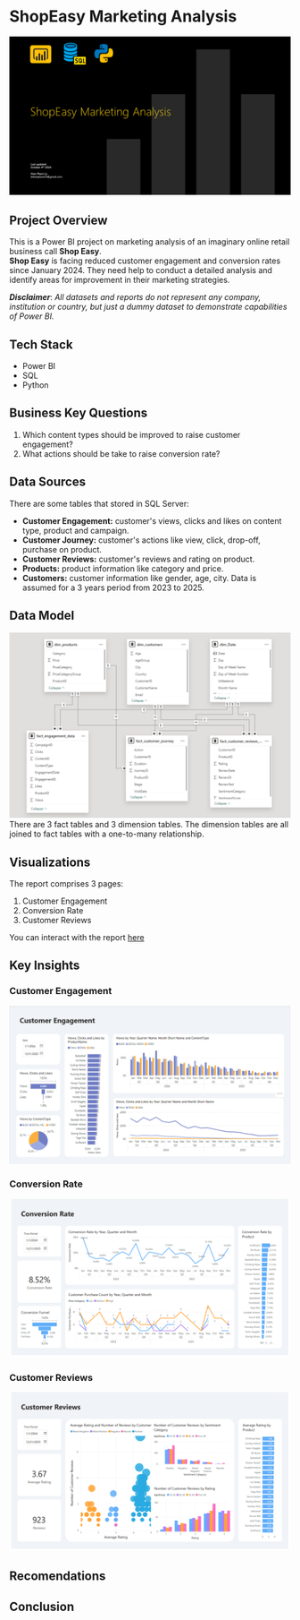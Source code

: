 # ShopEasy Marketing Analysis

![](images/intro_image.png)

## Project Overview
This is a Power BI project on marketing analysis of an imaginary online retail business call **Shop Easy**.  
**Shop Easy** is facing reduced customer engagement and conversion rates since January 2024. They need help to conduct a detailed analysis and identify areas for improvement in their marketing strategies.

**_Disclaimer_**: _All datasets and reports do not represent any company, institution or country, but just a dummy dataset to demonstrate capabilities of Power BI._

## Tech Stack
- Power BI
- SQL
- Python

## Business Key Questions
1. Which content types should be improved to raise customer engagement?
2. What actions should be take to raise conversion rate?

## Data Sources
There are some tables that stored in SQL Server:
- **Customer Engagement:** customer's views, clicks and likes on content type, product and campaign.
- **Customer Journey:** customer's actions like view, click, drop-off, purchase on product.
- **Customer Reviews:** customer's reviews and rating on product.
- **Products:** product information like category and price.
- **Customers:** customer information like gender, age, city.
Data is assumed for a 3 years period from 2023 to 2025.

## Data Model
![](images/data_model.png)
There are 3 fact tables and 3 dimension tables. The dimension tables are all joined to fact tables with a one-to-many relationship.

## Visualizations
The report comprises 3 pages:
1. Customer Engagement
2. Conversion Rate
3. Customer Reviews

You can interact with the report [here](https://app.powerbi.com/view?r=eyJrIjoiZmQ2NDc4MjMtMzkyOC00OWIzLTlkYjQtZDI2OTJkOTNkZTkwIiwidCI6IjQ0ZGMyOGI5LTI1NzAtNDcxMi1iNzRmLWI4ZGM3MTBkZjRmNCIsImMiOjEwfQ%3D%3D)

## Key Insights

### Customer Engagement
![](images/customer_engagement_report_page.png)

### Conversion Rate
![](images/conversion_rate_report_page.png)

### Customer Reviews
![](images/customer_reviews_report_page.png)

## Recomendations

## Conclusion
